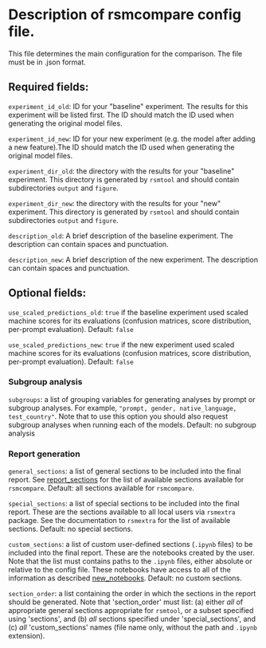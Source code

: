 # Description of rsmcompare config file.

This file determines the main configuration for the comparison. The file must be in .json format.

## Required fields:

`experiment_id_old`: ID for your "baseline" experiment. The results for this experiment will be listed first. The ID should match the ID used when generating the original model files. 

`experiment_id_new`: ID for your new experiment (e.g. the model after adding a new feature).The ID should match the ID used when generating the original model files. 

`experiment_dir_old`: the directory with the results for your "baseline" experiment. This directory is generated by `rsmtool` and should contain subdirectories `output` and `figure`.

`experiment_dir_new`: the directory with the results for your "new" experiment.  This directory is generated by `rsmtool` and should contain subdirectories `output` and `figure`.

`description_old`: A brief description of the baseline experiment. The description can contain spaces and punctuation.

`description_new`: A brief description of the new experiment. The description can contain spaces and punctuation.


## Optional fields:

`use_scaled_predictions_old`: `true` if the baseline experiment used scaled machine scores for its evaluations (confusion matrices, score distribution, per-prompt evaluation).
Default: `false`

`use_scaled_predictions_new`: `true` if the new experiment used scaled machine scores for its evaluations (confusion matrices, score distribution, per-prompt evaluation).
Default: `false`

### Subgroup analysis

`subgroups`: a list of grouping variables for generating analyses by prompt or subgroup analyses. For example, `"prompt, gender, native_language, test_country"`. Note that to use this option you should also request subgroup analyses when running each of the models. 
Default: no subgroup analysis 

### Report generation

`general_sections`: a list of general sections to be included into the final report. 
See [report_sections](report_sections.md) for the list of available sections available for `rsmcompare`.
Default: all sections available for `rsmcompare`.

`special_sections`: a list of special sections to be included into the final report. These are the sections available to all local users via `rsmextra` package. See the documentation to `rsmextra` for the list of available sections.
Default: no special sections.

`custom_sections`: a list of custom user-defined sections (`.ipynb` files) to be included into the final report. These are the notebooks created by the user. Note that the list must contains paths to the `.ipynb` files, either absolute or relative to the config file. These notebooks have access to all of the information as described [new_notebooks](new_notebooks.md).
Default: no custom sections. 

`section_order`: a list containing the order in which the sections in the report should be generated. Note that 'section_order' must list: (a) either *all* of appropriate general sections appropriate for `rsmtool`, or a subset specified using 'sections', and (b) *all* sections specified under 'special_sections', and  (c) *all* 'custom_sections' names (file name only, without the path and `.ipynb` extension).


